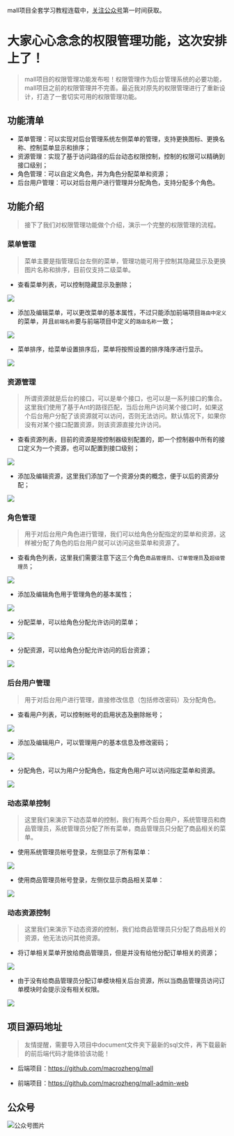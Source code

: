 mall项目全套学习教程连载中，[关注公众号](#公众号)第一时间获取。
# 大家心心念念的权限管理功能，这次安排上了！

> mall项目的权限管理功能发布啦！权限管理作为后台管理系统的必要功能，mall项目之前的权限管理并不完善。最近我对原先的权限管理进行了重新设计，打造了一套切实可用的权限管理功能。

## 功能清单

- 菜单管理：可以实现对后台管理系统左侧菜单的管理，支持更换图标、更换名称、控制菜单显示和排序；
- 资源管理：实现了基于访问路径的后台动态权限控制，控制的权限可以精确到接口级别；
- 角色管理：可以自定义角色，并为角色分配菜单和资源；
- 后台用户管理：可以对后台用户进行管理并分配角色，支持分配多个角色。

## 功能介绍

> 接下了我们对权限管理功能做个介绍，演示一个完整的权限管理的流程。


### 菜单管理

> 菜单主要是指管理后台左侧的菜单，管理功能可用于控制其隐藏显示及更换图片名称和排序，目前仅支持二级菜单。

- 查看菜单列表，可以控制隐藏显示及删除；

![](../images/mall_permission_01.png)

- 添加及编辑菜单，可以更改菜单的基本属性，不过只能添加前端项目`路由中定义`的菜单，并且`前端名称`要与前端项目中定义的`路由名称`一致；

![](../images/mall_permission_02.png)

- 菜单排序，给菜单设置排序后，菜单将按照设置的排序降序进行显示。

![](../images/mall_permission_03.png)


### 资源管理

> 所谓资源就是后台的接口，可以是单个接口，也可以是一系列接口的集合。这里我们使用了基于Ant的路径匹配，当后台用户访问某个接口时，如果这个后台用户分配了该资源就可以访问，否则无法访问。默认情况下，如果你没有对某个接口配置资源，则该资源直接允许访问。

- 查看资源列表，目前的资源是按控制器级别配置的，即一个控制器中所有的接口定义为一个资源，也可以配置到接口级别；

![](../images/mall_permission_04.png)

- 添加及编辑资源，这里我们添加了一个资源分类的概念，便于以后的资源分配；

![](../images/mall_permission_05.png)


### 角色管理

> 用于对后台用户角色进行管理，我们可以给角色分配指定的菜单和资源，这样被分配了角色的后台用户就可以访问这些菜单和资源了。

- 查看角色列表，这里我们需要注意下这三个角色`商品管理员`、`订单管理员`及`超级管理员`；

![](../images/mall_permission_06.png)

- 添加及编辑角色用于管理角色的基本属性；

![](../images/mall_permission_07.png)

- 分配菜单，可以给角色分配允许访问的菜单；

![](../images/mall_permission_08.png)

- 分配资源，可以给角色分配允许访问的后台资源；

![](../images/mall_permission_09.png)

### 后台用户管理

> 用于对后台用户进行管理，直接修改信息（包括修改密码）及分配角色。

- 查看用户列表，可以控制帐号的启用状态及删除帐号；

![](../images/mall_permission_10.png)

- 添加及编辑用户，可以管理用户的基本信息及修改密码；

![](../images/mall_permission_11.png)

- 分配角色，可以为用户分配角色，指定角色用户可以访问指定菜单和资源。

![](../images/mall_permission_12.png)


### 动态菜单控制

> 这里我们来演示下动态菜单的控制，我们有两个后台用户，系统管理员和商品管理员，系统管理员分配了所有菜单，商品管理员只分配了商品相关的菜单。

- 使用系统管理员帐号登录，左侧显示了所有菜单：

![](../images/mall_permission_13.png)

- 使用商品管理员帐号登录，左侧仅显示商品相关菜单：

![](../images/mall_permission_14.png)


### 动态资源控制

> 这里我们来演示下动态资源的控制，我们给商品管理员只分配了商品相关的资源，他无法访问其他资源。

- 将订单相关菜单开放给商品管理员，但是并没有给他分配订单相关的资源；

![](../images/mall_permission_15.png)

- 由于没有给商品管理员分配订单模块相关后台资源，所以当商品管理员访问订单模块时会提示没有相关权限。

![](../images/mall_permission_16.png)


## 项目源码地址

> 友情提醒，需要导入项目中document文件夹下最新的sql文件，再下载最新的前后端代码才能体验该功能！

- 后端项目：https://github.com/macrozheng/mall

- 前端项目：https://github.com/macrozheng/mall-admin-web

## 公众号

![公众号图片](http://macro-oss.oss-cn-shenzhen.aliyuncs.com/mall/banner/qrcode_for_macrozheng_258.jpg)

